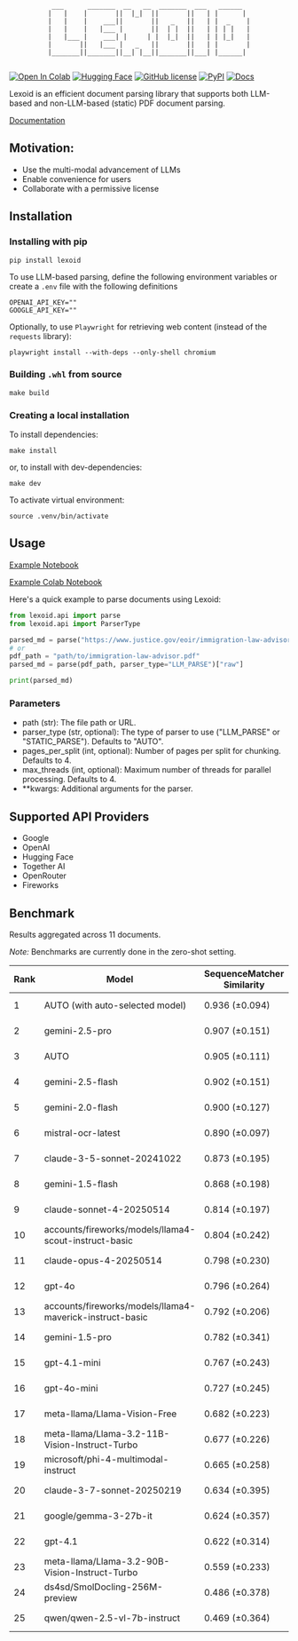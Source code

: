 <div align="center">
  
```
 ___      _______  __   __  _______  ___   ______  
|   |    |       ||  |_|  ||       ||   | |      | 
|   |    |    ___||       ||   _   ||   | |  _    |
|   |    |   |___ |       ||  | |  ||   | | | |   |
|   |___ |    ___| |     | |  |_|  ||   | | |_|   |
|       ||   |___ |   _   ||       ||   | |       |
|_______||_______||__| |__||_______||___| |______| 
                                                                                                    
```
  
</div>

[![Open In Colab](https://colab.research.google.com/assets/colab-badge.svg)](https://colab.research.google.com/github/oidlabs-com/Lexoid/blob/main/examples/example_notebook_colab.ipynb)
[![Hugging Face](https://img.shields.io/badge/%F0%9F%A4%97%20Hugging%20Face-Spaces-yellow)](https://huggingface.co/spaces/oidlabs/Lexoid)
[![GitHub license](https://img.shields.io/badge/License-Apache_2.0-turquoise.svg)](https://github.com/oidlabs-com/Lexoid/blob/main/LICENSE)
[![PyPI](https://img.shields.io/pypi/v/lexoid)](https://pypi.org/project/lexoid/)
[![Docs](https://github.com/oidlabs-com/Lexoid/actions/workflows/deploy_docs.yml/badge.svg)](https://oidlabs-com.github.io/Lexoid/)

Lexoid is an efficient document parsing library that supports both LLM-based and non-LLM-based (static) PDF document parsing.

[Documentation](https://oidlabs-com.github.io/Lexoid/)

## Motivation:

- Use the multi-modal advancement of LLMs
- Enable convenience for users
- Collaborate with a permissive license

## Installation

### Installing with pip

```
pip install lexoid
```

To use LLM-based parsing, define the following environment variables or create a `.env` file with the following definitions

```
OPENAI_API_KEY=""
GOOGLE_API_KEY=""
```

Optionally, to use `Playwright` for retrieving web content (instead of the `requests` library):

```
playwright install --with-deps --only-shell chromium
```

### Building `.whl` from source

```
make build
```

### Creating a local installation

To install dependencies:

```
make install
```

or, to install with dev-dependencies:

```
make dev
```

To activate virtual environment:

```
source .venv/bin/activate
```

## Usage

[Example Notebook](https://github.com/oidlabs-com/Lexoid/blob/main/examples/example_notebook.ipynb)

[Example Colab Notebook](https://colab.research.google.com/github/oidlabs-com/Lexoid/blob/main/examples/example_notebook_colab.ipynb)

Here's a quick example to parse documents using Lexoid:

```python
from lexoid.api import parse
from lexoid.api import ParserType

parsed_md = parse("https://www.justice.gov/eoir/immigration-law-advisor", parser_type="LLM_PARSE")["raw"]
# or
pdf_path = "path/to/immigration-law-advisor.pdf"
parsed_md = parse(pdf_path, parser_type="LLM_PARSE")["raw"]

print(parsed_md)
```

### Parameters

- path (str): The file path or URL.
- parser_type (str, optional): The type of parser to use ("LLM_PARSE" or "STATIC_PARSE"). Defaults to "AUTO".
- pages_per_split (int, optional): Number of pages per split for chunking. Defaults to 4.
- max_threads (int, optional): Maximum number of threads for parallel processing. Defaults to 4.
- \*\*kwargs: Additional arguments for the parser.

## Supported API Providers
* Google
* OpenAI
* Hugging Face
* Together AI
* OpenRouter
* Fireworks

## Benchmark

Results aggregated across 11 documents.

_Note:_ Benchmarks are currently done in the zero-shot setting.

| Rank | Model | SequenceMatcher Similarity | TFIDF Similarity | Time (s) | Cost ($) |
| --- | --- | --- | --- | --- | --- |
| 1 | AUTO (with auto-selected model) | 0.936 (±0.094) | 0.980 (±0.021) | 22.41 | 0.00068 |
| 2 | gemini-2.5-pro | 0.907 (±0.151) | 0.973 (±0.053) | 22.23 | 0.02305 |
| 3 | AUTO | 0.905 (±0.111) | 0.967 (±0.051) | 10.31 | 0.00068 |
| 4 | gemini-2.5-flash | 0.902 (±0.151) | 0.984 (±0.030) | 48.67 | 0.01051 |
| 5 | gemini-2.0-flash | 0.900 (±0.127) | 0.971 (±0.040) | 12.43 | 0.00081 |
| 6 | mistral-ocr-latest | 0.890 (±0.097) | 0.930 (±0.095) | 5.69 | 0.00127 |
| 7 | claude-3-5-sonnet-20241022 | 0.873 (±0.195) | 0.937 (±0.095) | 16.86 | 0.01779 |
| 8 | gemini-1.5-flash | 0.868 (±0.198) | 0.965 (±0.041) | 17.19 | 0.00044 |
| 9 | claude-sonnet-4-20250514 | 0.814 (±0.197) | 0.903 (±0.150) | 21.99 | 0.02045 |
| 10 | accounts/fireworks/models/llama4-scout-instruct-basic | 0.804 (±0.242) | 0.931 (±0.067) | 9.76 | 0.00087 |
| 11 | claude-opus-4-20250514 | 0.798 (±0.230) | 0.878 (±0.159) | 21.01 | 0.09233 |
| 12 | gpt-4o | 0.796 (±0.264) | 0.898 (±0.117) | 28.23 | 0.01473 |
| 13 | accounts/fireworks/models/llama4-maverick-instruct-basic | 0.792 (±0.206) | 0.914 (±0.128) | 10.71 | 0.00149 |
| 14 | gemini-1.5-pro | 0.782 (±0.341) | 0.833 (±0.252) | 27.13 | 0.01275 |
| 15 | gpt-4.1-mini | 0.767 (±0.243) | 0.807 (±0.197) | 22.64 | 0.00352 |
| 16 | gpt-4o-mini | 0.727 (±0.245) | 0.832 (±0.136) | 17.20 | 0.00650 |
| 17 | meta-llama/Llama-Vision-Free | 0.682 (±0.223) | 0.847 (±0.135) | 12.31 | 0.00000 |
| 18 | meta-llama/Llama-3.2-11B-Vision-Instruct-Turbo | 0.677 (±0.226) | 0.850 (±0.134) | 7.23 | 0.00015 |
| 19 | microsoft/phi-4-multimodal-instruct | 0.665 (±0.258) | 0.800 (±0.217) | 10.96 | 0.00049 |
| 20 | claude-3-7-sonnet-20250219 | 0.634 (±0.395) | 0.752 (±0.298) | 70.10 | 0.01775 |
| 21 | google/gemma-3-27b-it | 0.624 (±0.357) | 0.750 (±0.327) | 24.51 | 0.00020 |
| 22 | gpt-4.1 | 0.622 (±0.314) | 0.782 (±0.191) | 34.66 | 0.01461 |
| 23 | meta-llama/Llama-3.2-90B-Vision-Instruct-Turbo | 0.559 (±0.233) | 0.822 (±0.119) | 27.74 | 0.01102 |
| 24 | ds4sd/SmolDocling-256M-preview | 0.486 (±0.378) | 0.583 (±0.355) | 108.91 | 0.00000 |
| 25 | qwen/qwen-2.5-vl-7b-instruct | 0.469 (±0.364) | 0.617 (±0.441) | 13.23 | 0.00060 |
